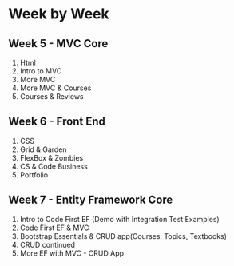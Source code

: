 # Week by Week

## Week 5 - MVC Core
1. Html 
2. Intro to MVC
3. More MVC
4. More MVC & Courses
5. Courses & Reviews

## Week 6 - Front End
1. CSS 
2. Grid & Garden
3. FlexBox & Zombies
4. CS & Code Business
5. Portfolio

## Week 7 - Entity Framework Core
1. Intro to Code First EF (Demo with Integration Test Examples)
2. Code First EF & MVC
3. Bootstrap Essentials & CRUD app(Courses, Topics, Textbooks)
4. CRUD continued
5. More EF with MVC - CRUD App